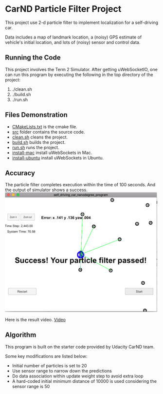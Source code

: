 # CarND Particle Filter Project
This project use 2-d particle filter to implement localization for a self-driving car.

Data includes a map of landmark location, a (noisy) GPS estimate of vehicle's initial location, and lots of (noisy) sensor and control data.

## Running the Code
This project involves the Term 2 Simulator. After getting uWebSocketIO, one can run this program by executing the following in the top directory of the project:

1. ./clean.sh
2. ./build.sh
3. ./run.sh

## Files Demonstration

* [CMakeLists.txt](CMakeLists.txt) is the cmake file.
* [src](src) folder contains the source code.
* [clean.sh](clean.sh) cleans the project.
* [build.sh](build.sh) builds the project.
* [run.sh](run.sh) runs the project.
* [install-mac](install-mac.sh) install uWebSockets in Mac.
* [install-ubuntu](install-ubuntu.sh) install uWebSockets in Ubuntu.

## Accuracy
The particle filter completes execution within the time of 100 seconds. And the output of simulator shows a success.
<img src="https://github.com/jane212/CarND-Kidnapped-Vehicle/blob/master/output.png" width="500">

Here is the result video.
[Video](result.mp4)

## Algorithm
This program is built on the starter code provided by Udacity CarND team.

Some key modifications are listed below:

* Initial number of particles is set to 20
* Use sensor range to narrow down the predictions
* Do data association within update weight step to avoid extra loop
* A hard-coded initial minimum distance of 10000 is used considering the sensor range is 50
